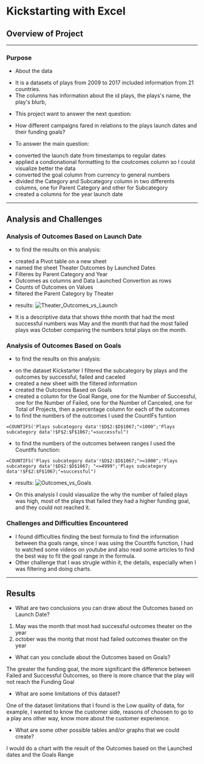 # Kickstarting with Excel

## Overview of Project

--- 

### Purpose
- About the data 
* It is a datasets of plays from 2009 to 2017 included information from 21 countries.
* The columns has information about the id plays, the plays's name, the play's blurb, 

- This project want to answer the next question:

* How different campaigns fared in relations to the plays launch dates and their funding goals?

- To answer the main question:
* converted the launch date from timestamps to regular dates 
* applied a condionational formatting to the coutcomes column so I could visualize better the data 
* converted the goal column from currency to general numbers 
* divided the Category and Subcategory column in two differents columns, one for Parent Category and other for Subcategory 
* created a columns for the year launch date 

---
## Analysis and Challenges


### Analysis of Outcomes Based on Launch Date

- to find the results on this analysis:
* created a Pivot table on a new sheet 
* named the sheet Theater Outcomes by Launched Dates 
* Filteres by Parent Category and Year
* Outcomes as columns and Data Launched Convertion as rows 
* Counts of Outcomes on Values 
* filtered the Parent Category by Theater 

- results:
![Theater_Outcomes_vs_Launch](Resources/Theater_Outcomes_vs_Launch.png)

* It is a descriptive data that shows thhe month that had the most successful numbers was May and the month that had the most failed plays was October comparing the numbers total plays on the month. 


### Analysis of Outcomes Based on Goals

- to find the results on this analysis:
* on the dataset Kickstarter I filtered the subcategory by plays and the outcomes by successful, failed and caceled
* created a new sheet with the filtered information 
* created the Outcomes Based on Goals 
* created a column for the Goal Range, one for the Number of Successful, one for the Number of Failed, one for the Number of Canceled, one for Total of Projects, then a percentage column  for each of the outcomes 
* to find the numbers of the outcomes I used the CountIFs funtion

```=COUNTIFS('Plays subcategory data'!$D$2:$D$1067;"<1000";'Plays subcategory data'!$F$2:$F$1067;"=successful")```

* to find the numbers of the outcomes between ranges I used the CountIfs function:

```=COUNTIFS('Plays subcategory data'!$D$2:$D$1067;">=1000";'Plays subcategory data'!$D$2:$D$1067; "<=4999";'Plays subcategory data'!$F$2:$F$1067;"=successful")```

- results:
![Outcomes_vs_Goals](Resources/Outcomes_vs_Goals.png)

* On this analysis I could viasualize the why the number of failed plays was high, most of the plays that failed they had a higher funding goal, and they could not reached it. 


### Challenges and Difficulties Encountered

* I found difficulties finding the best formula to find the information between tha goals range, since I was using the CountIfs function, I had to watched some videos on youtube and also read some articles to find the best way to fit the goal range in the formula.
* Other challenge that I was strugle within it, the details, especially when I was filtering and doing charts.


---
## Results

- What are two conclusions you can draw about the Outcomes based on Launch Date?

1. May was the month that most had successful outcomes theater on the year 
2. october was the montg that most had failed outcomes theater on the year

- What can you conclude about the Outcomes based on Goals?

The greater the funding goal, the more significant the difference between Failed and Successful Outcomes, so there is more chance that the play will not reach the Funding Goal

- What are some limitations of this dataset?

One of the dataset limitations that I found is the Low quality of data, for example, I  wanted to know the customer side, reasons of choosen to go to a play ans other way, know more about the customer experience. 


- What are some other possible tables and/or graphs that we could create?

I would do a chart with the result of the Outcomes based on the Launched dates and the Goals Range 
